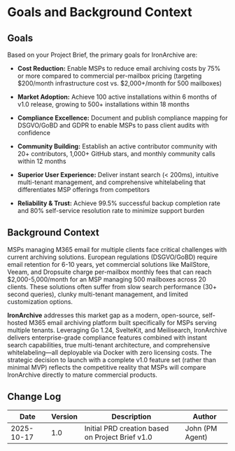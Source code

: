 # Goals and Background Context

## Goals

Based on your Project Brief, the primary goals for IronArchive are:

- **Cost Reduction:** Enable MSPs to reduce email archiving costs by 75% or more compared to commercial per-mailbox pricing (targeting $200/month infrastructure cost vs. $2,000+/month for 500 mailboxes)

- **Market Adoption:** Achieve 100 active installations within 6 months of v1.0 release, growing to 500+ installations within 18 months

- **Compliance Excellence:** Document and publish compliance mapping for DSGVO/GoBD and GDPR to enable MSPs to pass client audits with confidence

- **Community Building:** Establish an active contributor community with 20+ contributors, 1,000+ GitHub stars, and monthly community calls within 12 months

- **Superior User Experience:** Deliver instant search (< 200ms), intuitive multi-tenant management, and comprehensive whitelabeling that differentiates MSP offerings from competitors

- **Reliability & Trust:** Achieve 99.5% successful backup completion rate and 80% self-service resolution rate to minimize support burden

## Background Context

MSPs managing M365 email for multiple clients face critical challenges with current archiving solutions. European regulations (DSGVO/GoBD) require email retention for 6-10 years, yet commercial solutions like MailStore, Veeam, and Dropsuite charge per-mailbox monthly fees that can reach $2,000-5,000/month for an MSP managing 500 mailboxes across 20 clients. These solutions often suffer from slow search performance (30+ second queries), clunky multi-tenant management, and limited customization options.

**IronArchive** addresses this market gap as a modern, open-source, self-hosted M365 email archiving platform built specifically for MSPs serving multiple tenants. Leveraging Go 1.24, SvelteKit, and Meilisearch, IronArchive delivers enterprise-grade compliance features combined with instant search capabilities, true multi-tenant architecture, and comprehensive whitelabeling—all deployable via Docker with zero licensing costs. The strategic decision to launch with a complete v1.0 feature set (rather than minimal MVP) reflects the competitive reality that MSPs will compare IronArchive directly to mature commercial products.

## Change Log

| Date | Version | Description | Author |
|------|---------|-------------|---------|
| 2025-10-17 | 1.0 | Initial PRD creation based on Project Brief v1.0 | John (PM Agent) |
